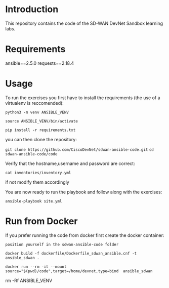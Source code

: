 # Introduction

This repository contains the code of the SD-WAN DevNet Sandbox learning labs.


# Requirements

ansible==2.5.0
requests==2.18.4

# Usage

To run the exercises you first have to install the requirements (the use of a virtualenv is reccomended):

`python3 -m venv ANSIBLE_VENV`

`source ANSIBLE_VENV/bin/activate`

`pip install -r requirements.txt`  

you can then clone the repository:

`git clone https://github.com/CiscoDevNet/sdwan-ansible-code.git` 
`cd sdwan-ansible-code/code`

Verify that the hostname,username and password are correct:

`cat inventories/inventory.yml`

if not modify them accordingly 

You are now ready to run the playbook and follow along with the exercises:

`ansible-playbook site.yml`  

# Run from Docker

If you prefer running the code from docker first create the docker container:

`position yourself in the sdwan-ansible-code folder`

`docker build -f dockerfile/Dockerfile_sdwan_ansible.cnf -t ansible_sdwan .`

`docker run --rm -it --mount source="$(pwd)/code",target=/home/devnet,type=bind  ansible_sdwan`


rm -Rf ANSIBLE_VENV